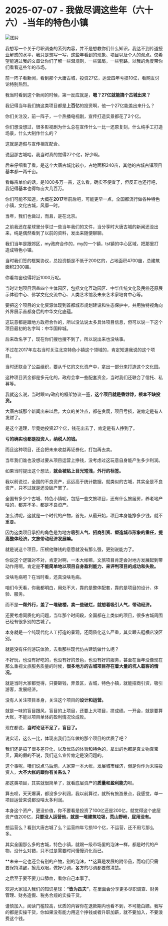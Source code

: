 # 2025-07-07 - 我做尽调这些年（六十六）-当年的特色小镇

![图片](https://mmbiz.qpic.cn/mmbiz_jpg/JTrAVGgvYREx7VI0v73viaql0lFXib5evia5LetLfSBmcoT3FnTicKqQgVE0LtuIg173QAbibEg3qrDeKkvqg8SEItw/640?wx_fmt=jpeg&from=appmsg&tp=webp&wxfrom=5&wx_lazy=1)

我想写一个关于尽职调查的系列内容，并不是想教你们什么知识，我达不到传道授业解惑的水平，我只是想写一写，这些年看到的现象、项目以及个人的观点。仅希望能通过我的文章让你们了解一些潜规则，一些骗局，一些套路，以我的角度带你们看看这些年的市场。

前一阵子看新闻，看到那个大庸古城，投资27亿，运营四年亏损10亿，看网友讨论特别热烈。

我当时看到这个新闻的时候，第一反应就是，**嗯？27亿就能搞个古城出来？**

我记得当年我们搞这类项目都是**上百亿**的投资啊，他一个27亿能盖出来什么？

你们关注没，前一阵子，一个热播电视剧，宣传打造实景都花了2个亿。

你们想没想过，很多影视剧为什么总在宣传什么一比一还原复刻，什么纯手工打造场景，什么大制作什么的？

这就是造假与宣传相互配合。

说回那古城哈，我当时真的觉得27个亿，好少啊。

后来仔细看了看，是这个大唐古城比较小，占地面积240亩，其他的古城古镇项目基本都一两千亩。

看每亩单价的话，是1000多万一亩，这么看，确实不便宜了，但反正也还行吧，我记得基本也得每亩大几百万。

你们可能不知道，大概在**2017**年前后吧，可能更早一点，全国都流行做各种特色小镇，文化古城，风靡一时。

当年，我们也做过，而且，是在北京。

之前我还在星球里分享过一些当年我们的文件，当分享时大唐古城的新闻还没出来，纯是偶然看到了以前的资料，发出来随便聊聊。

我们当年是跟郊区，my政府合作的，my的一个镇，tst镇的中心区域，把那里打造成特色小镇。

当时我们签的框架协议，总投资额是不低于200亿的，占地面积4700亩，总建筑面积2300亩。

你看每亩也得将近1000万呢。

当时计划项目涵盖四个主体园区，包括文化互动园区、中华传统文化及民俗还原展示体验中心、佛学文化交流中心、人类艺术馆及未来艺术家培育中心等。

要把这个项目的文化资源体现到首都城市规划建设和生态保护中，并用独特视角向外界展示首都身后的中华文化底蕴。

这玩意都是跟地方政府合作的，所以没法说太多具体项目信息，但可以说一下这个项目最初的名字叫：中华国粹城。

后来改名字了，现在你们搜也搜不到了，所以说出来也没啥事。

不过在2017年左右当时关注北京特色小镇这个领域的，肯定知道我说的这个项目。



当时还联合了公益组织，要从千亿的文化资产中，拿出一部分来打造这个文化园。

这种项目资金都是多元化的，政府会拿一些配套资金，当时我们还联合了信托、私募等。

我就这么说，当时跟my政府的框架协议一签，**这个项目就是香饽饽，根本不缺投资。**

大唐古城那个新闻出来以后，大众的关注点，都在贪腐，项目亏损，说肯定是有人发财了。

是这个道理，毕竟她投资27个亿，钱花出去了，肯定是有人挣到了。

**亏的确实也都是投资人，纳税人的钱。**

而且这种项目，还会把未来收益再证券化，打包再去卖。

当年我们谁也没想过要从项目运营上挣钱，没考虑过这玩意自身能产生多少利润。

如果当时提出这个想法，**就会被贴上目光短浅，外行的标签。**

我以前说过，全国的不良资产，远远高于统计数据，就类似的古城，其实全是不良资产，只不过就是还没破产罢了。

全国有多少个古城、特色小镇呢，包括一些文旅项目，还有什么旅居房，养老地产啥的，都差不多，都是不良资产。

怎么讲呢，这就是一个时代的产物，首先，从最开始，项目本身能挣多少钱，就不重要。

因为这类项目承担的角色是为地方**吸引人气、招商引资、塑造城市形象的重任，提高整体经济，文旅带动经济发展嘛。**

就是说这个项目，压根他赚钱的意愿就没有那么强，更别说能力了。

你说这个逻辑对不对，肯定对啊，一本大帐嘛，文旅项目肯定会对地方发展起到带动作用啊。肯定是**不能简单地以项目自身盈利能力、来评判项目的成功和失败。**

没啥毛病吧？在当时看，还真没啥毛病。

咱们今天看，你我都明白，用处不大，靠的是整体配套，靠的是项目的设计、体验、服务。

而不是**一帮外行，盖了一堆破楼，卖一些破烂，**就想着吸引人气，带动经济**。**

还要考虑同质化的问题，当年那个时间段，全国都在上类似的项目，很多古城周围已经有很多别的古城了。

本身就是一个纯现代化人工打造的景观，还同质化这么严重，其实跟去逛横店没区别。

就是没有任何游玩体验，去看那些现代仿古建筑做什么呢？

不好玩，也没有好吃的，也没有好的景色，也没有好的服务，甚至在当年没像现在那么重视文旅服务质量的时候，**很多地方的古城项目存在着大量的坑人载客的情况。**

就是当时大家都觉得，只要砸钱，弄景区，古城，特色小镇，就能招商引资，吸引游客，发展经济。

没有人关注项目本身，关注这个项目的**设计和运营。**

就是一味的盲目跟风，盲目的上项目，还要上大项目，拼成绩。一开会，就是要算大账，不能以项目单体的盈利情况论成败。

现在都说，**当时论证不足了，盲目了。**

说实话，这么一比，体现出我们当年做的那个项目的优质了吧？

我们还是搞了很多差异化，以及优质的体验和特色的，拿出的也都是真文物真宝贝，真的假的不说，我们这么宣传肯定是没问题的。

这个事呢，咱们说点马后炮，人家算一本大帐，发展城市经济，但是你作为末端投资人，**大不大帐的跟你有关系么？**

那这类项目，其实就很简单了，就看底层资产的**质量和盈利能力**呗。

算去呗，天天爆满，都没多少利润，我以前算过，就所有旅游景点，我感觉，单一项目运营来说都没啥太多利润。

本身这个资产，更没价值，你不要看是投资了100亿还是200亿，就觉得这个底层资产值200亿，**只要没人运营他，就是一堆建筑垃圾，荒山野岭，屁用没有。**

想运营么？看到大唐古城了么？运营四年亏损10个亿，不运营，还不用亏那么多。

其实全国那么多的古城，特色小镇，就跟一级市场里的泡沫一样，都是时代的产物，没什么对错，只不过是需要时间慢慢消化而已。

**未来一定也还会有别的产物，别的泡沫，**这算是发展的附带品，而咱们只需要保持清醒，擦亮双眼，做好尽调，各方的尽调都要做清楚。

之后至于要不要刀口舔血，看你自己本事了。

欢迎大家加入我们的知识星球：**“皆为匹夫”**，在里面会分享更多尽职调查、财务管理、财务造假、税务合规的实操干货。

谨慎加入，阅读门槛较高，优质的内容你在退款期内也看不到，不可能白嫖。我写的都是实操干货，你如果没有能力用这个挣钱或者升职加薪，就不要加入，不要浪费这个钱。

